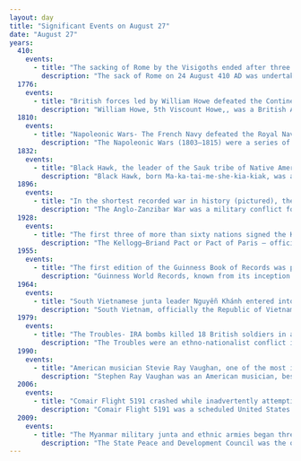 ```yaml
---
layout: day
title: "Significant Events on August 27"
date: "August 27"
years:
  410:
    events:
      - title: "The sacking of Rome by the Visigoths ended after three days."
        description: "The sack of Rome on 24 August 410 AD was undertaken by the Visigoths led by their king, Alaric. At that time, Rome was no longer the administrative capital of the Western Roman Empire, having been replaced in that position first by Mediolanum in 286 and then by Ravenna in 402. Nevertheless, the city of Rome retained a paramount position as 'the eternal city' and a spiritual center of the Empire. This was the first time in almost 800 years that Rome had fallen to a foreign enemy, and the sack was a major shock to contemporaries, friends and foes of the Empire alike."
  1776:
    events:
      - title: "British forces led by William Howe defeated the Continental Army under George Washington at the Battle of Long Island, the largest battle of the American Revolutionary War."
        description: "William Howe, 5th Viscount Howe,, was a British Army officer who rose to become Commander-in-Chief of British land forces in the Colonies during the American War of Independence. Howe was one of three brothers who had distinguished military careers. In historiography of the American war he is usually referred to as Sir William Howe to distinguish him from his brother Richard, who was 4th Viscount Howe at that time."
  1810:
    events:
      - title: "Napoleonic Wars- The French Navy defeated the Royal Navy, preventing them from capturing the harbour of Grand Port on Mauritius."
        description: "The Napoleonic Wars (1803–1815) were a series of conflicts fought between the French First Republic (1803–1804) and First French Empire (1804–1815) under the First Consul and Emperor of the French, Napoleon Bonaparte, and a fluctuating array of European coalitions. The wars originated in political forces arising from the French Revolution (1789–1799) and from the French Revolutionary Wars (1792–1802) and produced a period of French domination over Continental Europe. The wars are categorised as seven conflicts, five named after the coalitions that fought Napoleon, plus two named for their respective theatres- the War of the Third Coalition, War of the Fourth Coalition, War of the Fifth Coalition, War of the Sixth Coalition, War of the Seventh Coalition, the Peninsular War, and the French invasion of Russia."
  1832:
    events:
      - title: "Black Hawk, the leader of the Sauk tribe of Native Americans, surrendered to U.S. authorities to end the Black Hawk War."
        description: "Black Hawk, born Ma-ka-tai-me-she-kia-kiak, was a Sauk leader and warrior who lived in what is now the Midwestern United States. Although he had inherited an important historic sacred bundle from his father, he was not a hereditary civil chief. Black Hawk earned his status as a war chief or captain by his actions- leading raiding and war parties as a young man and then a band of Sauk warriors during the Black Hawk War of 1832."
  1896:
    events:
      - title: "In the shortest recorded war in history (pictured), the Sultanate of Zanzibar surrendered to the United Kingdom after less than an hour of conflict."
        description: "The Anglo-Zanzibar War was a military conflict fought between the United Kingdom and the Sultanate of Zanzibar on 27 August 1896. The conflict lasted between 38 and 45 minutes, marking it as the shortest recorded war in history. The immediate cause of the war was the suspicious death of the pro-British Sultan Hamad bin Thuwaini on 25 August 1896 and the subsequent succession of Sultan Khalid bin Barghash. The British authorities preferred Hamoud bin Mohammed, who was more favourable to British interests, as sultan. The agreement of 14 June 1890, instituting a British protectorate over Zanzibar, specified that a candidate for accession to the sultanate should obtain the permission of the British consul; Khalid had not fulfilled this requirement. The British considered this a casus belli and sent an ultimatum to Khalid demanding that he order his forces to stand down and leave the palace. In response, Khalid called up his palace guard and barricaded himself inside the palace."
  1928:
    events:
      - title: "The first three of more than sixty nations signed the Kellogg–Briand Pact, renouncing war as an instrument of national policy."
        description: "The Kellogg–Briand Pact or Pact of Paris – officially the General Treaty for Renunciation of War as an Instrument of National Policy – is a 1928 international agreement on peace in which signatory states promised not to use war to resolve 'disputes or conflicts of whatever nature or of whatever origin they may be, which may arise among them'. The pact was signed by Germany, France, and the United States on 27 August 1928, and by most other states soon after. Sponsored by France and the U.S., the Pact is named after its authors, United States Secretary of State Frank B. Kellogg and French foreign minister Aristide Briand. The pact was concluded outside the League of Nations and remains in effect."
  1955:
    events:
      - title: "The first edition of the Guinness Book of Records was published."
        description: "Guinness World Records, known from its inception in 1955 until 1999 as The Guinness Book of Records and in previous United States editions as The Guinness Book of World Records, is a British reference book published annually, listing world records both of human achievements and the extremes of the natural world. Sir Hugh Beaver created the concept, and twin brothers Norris and Ross McWhirter co-founded the book in London in August 1955."
  1964:
    events:
      - title: "South Vietnamese junta leader Nguyễn Khánh entered into a triumvirate power-sharing arrangement with rival generals Trần Thiện Khiêm and Dương Văn Minh, both of whom had been involved in plots to unseat Khánh."
        description: "South Vietnam, officially the Republic of Vietnam, was a country in Southeast Asia that existed from 1955 to 1975. It first garnered international recognition in 1949 as the State of Vietnam within the French Union, with its capital at Saigon, before becoming a republic in 1955, the time when the southern portion of Vietnam was one member of the Western Bloc during part of the Cold War after the 1954 division of Vietnam. South Vietnam was bordered by North Vietnam to the north, Laos to the northwest, Cambodia to the southwest, and Thailand across the Gulf of Thailand to the southwest. Its sovereignty was recognized by the United States and 87 other nations, though it failed to gain admission into the United Nations as a result of a Soviet veto in 1957. It was succeeded by the Republic of South Vietnam in 1975. In 1976, the Republic of South Vietnam and North Vietnam merged to form the Socialist Republic of Vietnam."
  1979:
    events:
      - title: "The Troubles- IRA bombs killed 18 British soldiers in an ambush near Warrenpoint, and British royal family member Lord Mountbatten and three others on his boat at Mullaghmore."
        description: "The Troubles were an ethno-nationalist conflict in Northern Ireland that lasted for about 30 years from the late 1960s to 1998. Also known internationally as the Northern Ireland conflict, it began in the late 1960s and is usually deemed to have ended with the Good Friday Agreement of 1998. Although the Troubles mostly took place in Northern Ireland, at times violence spilled over into parts of the Republic of Ireland, England, and mainland Europe."
  1990:
    events:
      - title: "American musician Stevie Ray Vaughan, one of the most influential guitarists in the revival of blues in the 1980s, was killed in a helicopter crash."
        description: "Stephen Ray Vaughan was an American musician, best known as the guitarist and frontman of the blues rock trio Stevie Ray Vaughan and Double Trouble. Although his mainstream career spanned only seven years, he is considered one of the most influential musicians in the history of blues music, and one of the greatest guitarists of all time. He was the younger brother of guitarist Jimmie Vaughan."
  2006:
    events:
      - title: "Comair Flight 5191 crashed while inadvertently attempting to take off from the wrong runway at Blue Grass Airport in Lexington, Kentucky, killing 49 of the 50 people on board, and causing the Federal Aviation Administration to modify air traffic control rules."
        description: "Comair Flight 5191 was a scheduled United States domestic passenger flight from Lexington, Kentucky, to Atlanta, Georgia. On the morning of August 27, 2006, at around 06-07 EDT, the Bombardier CRJ100ER crashed while attempting to take off from Blue Grass Airport in Fayette County, Kentucky, 4 miles west of the central business district of the city of Lexington."
  2009:
    events:
      - title: "The Myanmar military junta and ethnic armies began three days of violent clashes in the region of Kokang."
        description: "The State Peace and Development Council was the official name of the military government of Burma (Myanmar) which, in 1997, succeeded the State Law and Order Restoration Council that had seized power under the rule of Saw Maung in 1988. On 30 March 2011, Senior General and Council Chairman Than Shwe signed a decree that officially dissolved the council."
---
```

